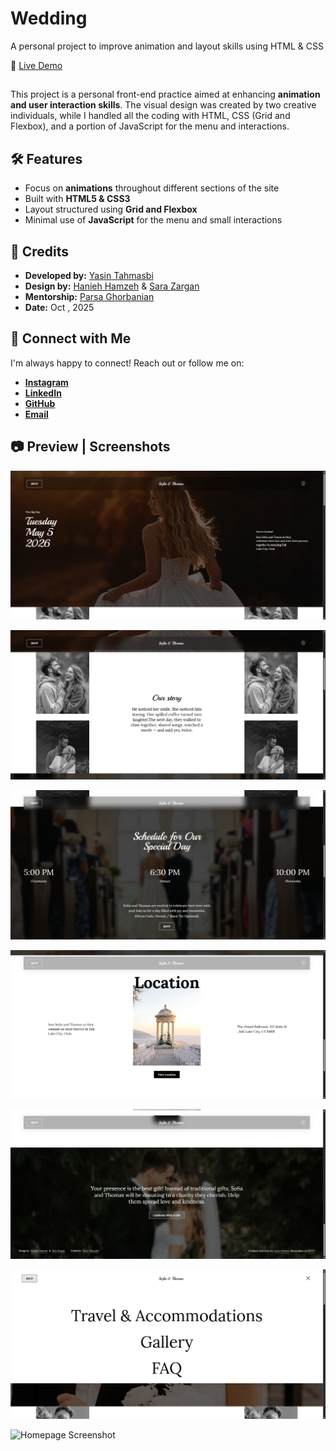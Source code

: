 # Wedding
A personal project to improve animation and layout skills using HTML &amp; CSS


🔗 [Live Demo](https://yasin-tahmasbi.github.io/Wedding/)

##

This project is a personal front-end practice aimed at enhancing **animation and user interaction skills**. 
The visual design was created by two creative individuals, while I handled all the coding with HTML, CSS (Grid and Flexbox), and a portion of JavaScript for the menu and interactions.

## 🛠️ Features

- Focus on **animations** throughout different sections of the site
- Built with **HTML5 & CSS3**
- Layout structured using **Grid and Flexbox**
- Minimal use of **JavaScript** for the menu and small interactions


## 👤 Credits

- **Developed by:** [Yasin Tahmasbi](https://yasintahmasbi.ir/)
- **Design by:** [Hanieh Hamzeh](https://www.linkedin.com/in/haniehamzeh/) & [Sara Zargan](https://www.linkedin.com/in/sara-zargan-80b7b02b6/)
- **Mentorship:** [Parsa Ghorbanian](https://www.instagram.com/parsa_ghorbanian_web/#)
- **Date:** Oct , 2025


## **🔗 Connect with Me**

I'm always happy to connect! Reach out or follow me on:

-  [**Instagram**](https://www.instagram.com/yasin_tahmasbii)
-  [**LinkedIn**](https://www.linkedin.com/in/yasin-tahmasbi)
-  [**GitHub**](https://github.com/yasin-tahmasbi)
-  [**Email**](mailto:yasintahmasb@gmail.com)

## 📷 Preview | Screenshots

![Homepage Screenshot](assets/img/sc1.png)


![Homepage Screenshot](assets/img/sc2.png)


![Homepage Screenshot](assets/img/sc3.png)


![Homepage Screenshot](assets/img/sc4.png)


![Homepage Screenshot](assets/img/sc5.png)


![Homepage Screenshot](assets/img/sc6.png)


![Homepage Screenshot](assets/img/sc7.png)

